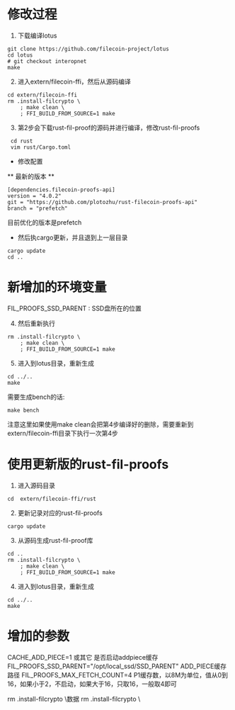 # 修改过程
1.  下载编译lotus
```shell
git clone https://github.com/filecoin-project/lotus
cd lotus
# git checkout interopnet
make

```
2.  进入extern/filecoin-ffi，然后从源码编译
```shell
cd extern/filecoin-ffi
rm .install-filcrypto \
    ; make clean \
    ; FFI_BUILD_FROM_SOURCE=1 make
```
3. 第2步会下载rust-fil-proof的源码并进行编译，修改rust-fil-proofs
```shell
 cd rust
 vim rust/Cargo.toml
```
* 修改配置

** 最新的版本 ** 
```shell
[dependencies.filecoin-proofs-api]
version = "4.0.2"
git = "https://github.com/plotozhu/rust-filecoin-proofs-api"
branch = "prefetch"
```
目前优化的版本是prefetch
* 然后执cargo更新，并且退到上一层目录
```shell
cargo update 
cd ..
```

# 新增加的环境变量
FIL_PROOFS_SSD_PARENT : SSD盘所在的位置

4. 然后重新执行 
```shell
rm .install-filcrypto \
    ; make clean \
    ; FFI_BUILD_FROM_SOURCE=1 make
```
5. 进入到lotus目录，重新生成
```shell
cd ../..
make 
```
需要生成bench的话:
```shell
make bench
```
注意这里如果使用make clean会把第4步编译好的删除，需要重新到extern/filecoin-ffi目录下执行一次第4步

# 使用更新版的rust-fil-proofs
1. 进入源码目录
```shell
cd  extern/filecoin-ffi/rust
```
2. 更新记录对应的rust-fil-proofs

```shell
cargo update
```
3. 从源码生成rust-fil-proof库
```shell
cd ..
rm .install-filcrypto \
    ; make clean \
    ; FFI_BUILD_FROM_SOURCE=1 make
```
4. 进入到lotus目录，重新生成
```shell
cd ../..
make 
```

# 增加的参数
CACHE_ADD_PIECE=1 或其它 是否启动addpiece缓存
FIL_PROOFS_SSD_PARENT="/opt/local_ssd/SSD_PARENT"  ADD_PIECE缓存路径
FIL_PROOFS_MAX_FETCH_COUNT=4    P1缓存数，以8M为单位，值从0到16，如果小于2，不启动，如果大于16，只取16，一般取4即可

rm .install-filcrypto \数据
rm .install-filcrypto \
